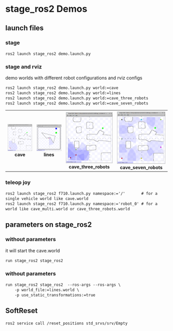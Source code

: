 # stage_ros2 Demos

## launch files

### stage
```
ros2 launch stage_ros2 demo.launch.py
```
### stage and rviz
demo worlds with different robot configurations and rviz configs
```
ros2 launch stage_ros2 demo.launch.py world:=cave
ros2 launch stage_ros2 demo.launch.py world:=lines
ros2 launch stage_ros2 demo.launch.py world:=cave_three_robots
ros2 launch stage_ros2 demo.launch.py world:=cave_seven_robots
```
<table>
  <tr>
    <th><img src="cave.png" width="200px"/> <br>cave</th>
    <th><img src="lines.png" width="200px"/> <br>lines</th>
    <th><img src="cave_three_robots.png" width="200px"/> <br>cave_three_robots</th>
    <th><img src="cave_seven_robots.png" width="200px"/> <br>cave_seven_robots</th>
  </tr> 
</table>

### teleop joy

```
ros2 launch stage_ros2 f710.launch.py namespace:='/'       # for a single vehicle world like cave.world
ros2 launch stage_ros2 f710.launch.py namespace:='robot_0' # for a world like cave_multi.world or cave_three_robots.world
```


## parameters on stage_ros2
### without parameters
it will start the cave.world
```
run stage_ros2 stage_ros2 
```
### without parameters
```
run stage_ros2 stage_ros2  --ros-args --ros-args \
    -p world_file:=lines.world \ 
    -p use_static_transformations:=true
```

## SoftReset

```
ros2 service call /reset_positions std_srvs/srv/Empty
```